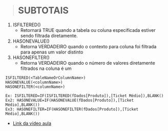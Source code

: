># SUBTOTAIS
1. ISFILTERED()
   * Retornará TRUE quando a tabela ou coluna especificada estiver sendo filtrada diretamente.
2. HASONEVALUE()
    * Retorna VERDADEIRO quando o contexto para coluna foi filtrada para apenas um valor distinto
3. HASONEFILTER()
    * Retorna VERDADEIRO quando o número de valores diretamente filtrados na coluna é um
```
ISFILTERED(<TableNameOrColumnName>)
HASONEVALUE(<columnName>)
HASONEFILTER(<columnName>)

Ex: ISFILTERED=IF(ISFILTERED(fDados[Produto]),[Ticket Médio]),BLANK()
Ex2: HASONEVALUE=IF(HASONEVALUE(fDados[Produto]),[Ticket Médio],BLANK())
Ex3: HASONEFILTER=IF(HASONEFILTER(fDados[Produto]),[Ticket Médio],BLANK())
```
* [Link da vídeo aula](https://www.youtube.com/watch?v=Ne1x_H3pLk0&list=PLWfPHxJoa7zvhuFU0saAaZsCVkrjDRGaN&index=7)